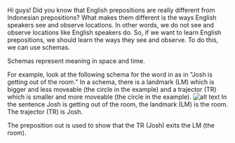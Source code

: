Hi guys! Did you know that English prepositions are really different from Indonesian prepositions? What makes them different is the ways English speakers see and observe locations. In other words, we do not see and observe locations like English speakers do. So, if we want to learn English prepositions, we should learn the ways they see and observe. To do this, we can use schemas. 

Schemas represent meaning in space and time. 

For example, look at the following schema for the word in as in "Josh is getting out of the room."
In a schema, there is a landmark (LM) which is bigger and less moveable (the circle in the example) and a trajector (TR) which is smaller and more moveable (the circle in the example).
![alt text](https://sla.talkbank.org/English/HK/prepMedTutor/demo/images/exampleCue.jpg "Trajector and Landmark")
In the sentence Josh is getting out of the room, the landmark (LM) is the room. The trajector (TR) is Josh. 

The preposition out is used to show that the TR (Josh) exits the LM (the room). 
